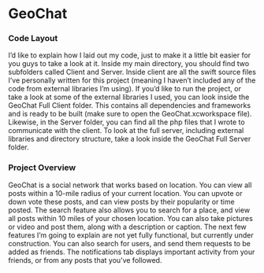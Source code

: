 # GeoChat

<h3>Code Layout</h3>
I’d like to explain how I laid out my code, just to make it a little bit easier for you guys to take a look at it. Inside my main directory, you should find two subfolders called Client and Server. Inside client are all the swift source files I’ve personally written for this project (meaning I haven’t included any of the code from external libraries I’m using). If you’d like to run the project, or take a look at some of the external libraries I used, you can look inside the GeoChat Full Client folder. This contains all dependencies and frameworks and is ready to be built (make sure to open the GeoChat.xcworkspace file). Likewise, in the Server folder, you can find all the php files that I wrote to communicate with the client. To look at the full server, including external libraries and directory structure, take a look inside the GeoChat Full Server folder.

<h3>Project Overview</h3>
GeoChat is a social network that works based on location. You can view all posts within a 10-mile radius of your current location. You can upvote or down vote these posts, and can view posts by their popularity or time posted. The search feature also allows you to search for a place, and view all posts within 10 miles of your chosen location. You can also take pictures or video and post them, along with a description or caption. The next few features I’m going to explain are not yet fully functional, but currently under construction. You can also search for users, and send them requests to be added as friends. The notifications tab displays important activity from your friends, or from any posts that you’ve followed.